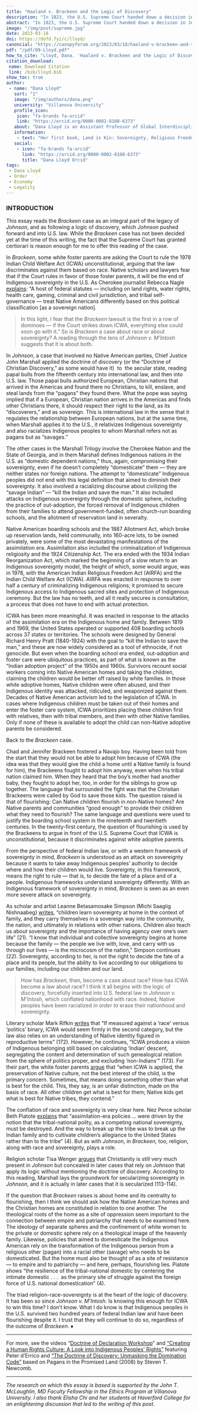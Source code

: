 ```yaml
---
title: "Haaland v. Brackeen and the Logic of Discovery"
description: "In 1823, the U.S. Supreme Court handed down a decision in Johnson v M’Intosh, the first of the Marshall trilogy, infamous for its attack on Indigenous sovereignty. Two hundred years later, it seems as if things are different — indeed, it seems as if things are better — for Indigenous peoples in the United States."
abstract: "In 1823, the U.S. Supreme Court handed down a decision in Johnson v M’Intosh, the first of the Marshall trilogy, infamous for its attack on Indigenous sovereignty. Two hundred years later, it seems as if things are different — indeed, it seems as if things are better — for Indigenous peoples in the United States. We have a Laguna Pueblo woman Secretary of the Interior, an investigation into the horrors of Native American boarding schools has resulted in a report for the first time in U.S. history, and the government has even acknowledged the genocide of Indigenous peoples (8). However, some argue that Haaland v. Brackeen, which the Supreme Court is getting ready to decide this term, is threatening to inflict the biggest blow to Indigenous sovereignty since Johnson. What are they worried about?"
image: "/img/post/supreme.jpg"
date: 2023-03-18
doi: https://dofd.fyi/c/lloyd/
canoncial: "https://canopyforum.org/2023/03/18/haaland-v-brackeen-and-the-logic-of-discovery/"
pdf: "/pdf/09-Lloyd.pdf"
how_to_cite: "Lloyd, Dana. 'Haaland v. Brackeen and the Logic of Discovery.' (2023)."
citation_download: 
 name: Download Citation
 link: /bib/lloyd.bib
show_toc: true
author: 
 - name: "Dana Lloyd"
   sort: "1"
   image: "/img/authors/dana.png"
   university: "Villanova University"
   profile_icon: 
    icon: "fa-brands fa-orcid"
    link: "https://orcid.org/0000-0002-8108-6373"
   about: "Dana Lloyd is an Assistant Professor of Global Interdisciplinary Studies at Villanova University."
   information: 
    - text: "Her first book, Land is Kin: Sovereignty, Religious Freedom, and Indigenous Sacred Sites, is forthcoming with University Press of Kansas this Fall."
   social:
    - icon: "fa-brands fa-orcid"
      link: "https://orcid.org/0000-0002-8108-6373"
      title: "Dana Lloyd Orcid"
tags: 
 - Dana Lloyd
 - Order
 - Economy
 - Legality
---
```


### INTRODUCTION

This essay reads the _Brackeen_ case as an integral part of the legacy of _Johnson_, and as following a logic of discovery, which _Johnson_ pushed forward and into U.S. law. While the _Brackeen_ case has not been decided yet at the time of this writing, the fact that the Supreme Court has granted certiorari is reason enough for me to offer this reading of the case.  

In _Brackeen_, some white foster parents are asking the Court to rule the 1978 Indian Child Welfare Act (ICWA) unconstitutional, arguing that the law discriminates against them based on race. Native scholars and lawyers fear that if the Court rules in favor of those foster parents, it will be the end of Indigenous sovereignty in the U.S. As Cherokee journalist Rebecca Nagle [e](https://www.theatlantic.com/ideas/archive/2022/11/scotus-native-american-sovereignty-brackeen-v-haaland/672038/)[xplains](https://www.theatlantic.com/ideas/archive/2022/11/scotus-native-american-sovereignty-brackeen-v-haaland/672038/): “A host of federal statutes — including on land rights, water rights, health care, gaming, criminal and civil jurisdiction, and tribal self-governance — treat Native Americans differently based on this political classification \[as a sovereign nation\].

> In this light, I fear that the _Brackeen_ lawsuit is the first in a row of dominoes — if the Court strikes down ICWA, everything else could soon go with it.” So is _Brackeen_ a case about race or about sovereignty? A reading through the lens of _Johnson v. M’Intosh_ suggests that it is about both.

In _Johnson_, a case that involved no Native American parties, Chief Justice John Marshall applied the doctrine of discovery (or the “Doctrine of Christian Discovery,” as some would have it)  to  the secular state, reading papal bulls from the fifteenth century into international law, and then into U.S. law. Those papal bulls authorized European, Christian nations that arrived in the Americas and found there no Christians, to kill, enslave, and steal lands from the “pagans” they found there. What the pope was saying implied that if a European, Christian nation arrives in the Americas and finds other Christians there, it should respect their right to the land, as its “discoverers,” and as sovereign. This is international law in the sense that it regulates the relationship between European nations, but at the same time, when Marshall applies it to the U.S., it relativizes Indigenous sovereignty and also racializes Indigenous peoples to whom Marshall refers not as pagans but as “savages.”

The other cases in the Marshall Trilogy involve the Cherokee Nation and the State of Georgia, and in them Marshall defines Indigenous nations in the U.S. as “domestic dependent nations,” thus, again, compromising their sovereignty, even if he doesn’t completely “domesticate” them — they are neither states nor foreign nations. The attempt to “domesticate” Indigenous peoples did not end with this legal definition that aimed to diminish their sovereignty. It also involved a racializing discourse about civilizing the “savage Indian” — “kill the Indian and save the man.” It also included attacks on Indigenous sovereignty through the domestic sphere, including the practice of out-adoption, the forced removal of Indigenous children from their families to attend government-funded, often church-run boarding schools, and the allotment of reservation land in severalty. 

Native American boarding schools and the 1887 Allotment Act, which broke up reservation lands, held communally, into 160-acre lots, to be owned privately, were some of the most devastating manifestations of the assimilation era. Assimilation also included the criminalization of Indigenous religiosity and the 1924 Citizenship Act. The era ended with the 1934 Indian Reorganization Act, which marked the beginning of a slow return to an Indigenous sovereignty model, the height of which, some would argue, was in 1978, with the American Indian Religious Freedom Act (AIRFA) and the Indian Child Welfare Act (ICWA). AIRFA was enacted in response to over half a century of criminalizing Indigenous religions; it promised to secure Indigenous access to Indigenous sacred sites and protection of Indigenous ceremony. But the law has no teeth, and all it really secures is consultation, a process that does not have to end with actual protection. 

ICWA has been more meaningful. It was enacted in response to the attacks of the assimilation era on the Indigenous home and family. Between 1819 and 1969, the United States operated or supported 408 boarding schools across 37 states or territories. The schools were designed by General Richard Henry Pratt (1840-1924) with the goal to “kill the Indian to save the man,” and these are now widely considered as a tool of ethnocide, if not genocide. But even when the boarding school era ended, out-adoption and foster care were ubiquitous practices, as part of what is known as the “Indian adoption project” of the 1950s and 1960s. Survivors recount social workers coming into Native American homes and taking the children, claiming the children would be better off raised by white families. In those white adoptive homes, Native children were often abused, and their Indigenous identity was attacked, ridiculed, and weaponized against them. Decades of Native American activism led to the legislation of ICWA. In cases where Indigenous children must be taken out of their homes and enter the foster care system, ICWA prioritizes placing these children first with relatives, then with tribal members, and then with other Native families. Only if none of these is available to adopt the child can non-Native adoptive parents be considered. 

Back to the _Brackeen_ case.  

Chad and Jennifer Brackeen fostered a Navajo boy. Having been told from the start that they would not be able to adopt him because of ICWA (the idea was that they would give the child a home until a Native family is found for him), the Brackeens fought to adopt him anyway, even when his tribal nation claimed him. When they heard that the boy’s mother had another baby, they fought to adopt her, too, in order for the siblings to grow up together. The language that surrounded the fight was that the Christian Brackeens were called by God to save those kids. The question raised is that of flourishing: Can Native children flourish in non-Native homes? Are Native parents and communities “good enough” to provide their children what they need to flourish? The same language and questions were used to justify the boarding school system in the nineteenth and twentieth centuries. In the twenty-first century, the question of flourishing is used by the Brackeens to argue in front of the U.S. Supreme Court that ICWA is unconstitutional, because it discriminates against white adoptive parents.

From the perspective of federal Indian law, or with a western framework of sovereignty in mind, _Brackeen_ is understood as an attack on sovereignty because it wants to take away Indigenous peoples’ authority to decide where and how their children would live. Sovereignty, in this framework, means the right to rule — that is, to decide the fate of a place and of a people. Indigenous frameworks understand sovereignty differently. With an Indigenous framework of sovereignty in mind, _Brackeen_ is seen as an even more severe attack on sovereignty. 

As scholar and artist Leanne Betasamosake Simpson (Michi Saagiig Nishnaabeg) [writes](https://www.amazon.com/Native-Studies-Keywords-Critical-Indigenous/dp/0816531501/ref=asc_df_0816531501/?tag=hyprod-20&linkCode=df0&hvadid=366430908470&hvpos=&hvnetw=g&hvrand=9431153057392581067&hvpone=&hvptwo=&hvqmt=&hvdev=c&hvdvcmdl=&hvlocint=&hvlocphy=9007284&hvtargid=pla-494712384937&psc=1&tag=&ref=&adgrpid=77768497818&hvpone=&hvptwo=&hvadid=366430908470&hvpos=&hvnetw=g&hvrand=9431153057392581067&hvqmt=&hvdev=c&hvdvcmdl=&hvlocint=&hvlocphy=9007284&hvtargid=pla-494712384937), “children learn sovereignty at home in the context of family, and they carry themselves in a sovereign way into the community, the nation, and ultimately in relations with other nations. Children also teach us about sovereignty and the importance of having agency over one’s own life” (21). “I know that individual and collective sovereignty begins at home because the family — the people we live with, love, and carry with us through our lives — is the microcosm of the nation,” Simpson continues (22). Sovereignty, according to her, is not the right to decide the fate of a place and its people, but the ability to live according to our obligations to our families, including our children and our land. 

> How has _Brackeen_, then, become a case about race? How has ICWA become a law about race? I think it all begins with the logic of discovery, forcefully inserted into U.S. federal law in _Johnson v. M’Intosh_, which conflated nationhood with race. Indeed, Native peoples have been racialized _in order to_ erase their nationhood and sovereignty. 

Literary scholar Mark Rifkin [writes](https://www.amazon.com/Critically-Sovereign-Indigenous-Sexuality-Feminist/dp/0822363658/ref=sr_1_1?crid=VGJYM0THQ3VL&keywords=critically+sovereign&qid=1678067728&sprefix=critically+sovereign%2Caps%2C151&sr=8-1) that “If measured against a ‘race’ versus ‘politics’ binary, ICWA would seem firmly in the second category, but the law also relies on an understanding of Native identity figured in reproductive terms” (172). However, he continues, “ICWA produces a vision of Indigenous belonging still based on calculating ‘Indian’ descent, segregating the content and determination of such genealogical relation from the sphere of politics proper, and excluding ‘non-Indians’” (173). For their part, the white foster parents [argue](https://www.theatlantic.com/family/archive/2019/02/indian-child-welfare-acts-uncertain-future/582628/) that “when ICWA is applied, the preservation of Native culture, not the best interest of the child, is the primary concern. Sometimes, that means doing something other than what is best for the child. This, they say, is an unfair distinction, made on the basis of race. All other children get what is best for them; Native kids get what is best for Native tribes, they contend.”

The conflation of race and sovereignty is very clear here. Nez Perce scholar Beth Piatote [explains](https://www.amazon.com/Domestic-Subjects-Citizenship-Literature-Modernity/dp/0300227078/ref=sr_1_1?crid=34YT95UZ64POF&keywords=piatote+domestic+subjects&qid=1678052308&sprefix=piatote+domestic+subjects%2Caps%2C85&sr=8-1) that “assimilation-era policies … were driven by the notion that the tribal-national polity, as a competing national sovereignty, must be destroyed. And the way to break up the tribe was to break up the Indian family and to cultivate children’s allegiance to the United States rather than to the tribe” (4). But as with _Johnson_, in _Brackeen,_ too, religion, along with race and sovereignty, plays a role.

Religion scholar Tisa Wenger [argues](https://www.amazon.com/Religion-Law-North-American-Religions/dp/1479891398/ref=sr_1_1?crid=1D454T80RPK14&keywords=religion+law+usa&qid=1678052002&sprefix=religion+law+usa%2Caps%2C122&sr=8-1) that Christianity is still very much present in _Johnson_ but concealed in later cases that rely on _Johnson_ that apply its logic without mentioning the doctrine of discovery. According to this reading, Marshall lays the groundwork for secularizing sovereignty in _Johnson_, and it is actually in later cases that it is secularized (113-114).

If the question that _Brackeen_ raises is about home and its centrality to flourishing, then I think we should ask how the Native American homes and the Christian homes are constituted in relation to one another. The theological roots of the home as a site of oppression seem important to the connection between empire and patriarchy that needs to be examined here. The ideology of separate spheres and the confinement of white women to the private or domestic sphere rely on a theological image of the heavenly family. Likewise, policies that aimed to domesticate the Indigenous American rely on the transformation of the Indigenous person from a religious other (pagan) into a racial other (savage) who needs to be domesticated. But the home must also be thought of as a site of resistance — to empire and to patriarchy — and here, perhaps, flourishing lies. Piatote shows “the resilience of the tribal-national domestic by centering the intimate domestic . . .  as the primary site of struggle against the foreign force of U.S. national domestication” (4).

The triad religion-race-sovereignty is at the heart of the logic of discovery. It has been so since _Johnson v. M’Intosh_. Is knowing this enough for ICWA to win this time? I don’t know. What I do know is that Indigenous peoples in the U.S. survived two hundred years of federal Indian law and have been flourishing despite it. I trust that they will continue to do so, regardless of the outcome of _Brackeen_. ♦ 

- - -

For more, see the videos “[Doctrine of Declaration Workshop](https://youtu.be/SVgw_rD1YBM)” and [“Creating a Human Rights Culture: A Look into Indigenous Peoples’ Rights”](https://youtu.be/Fp98gxAEV0Q) featuring Peter d’Errico and [“The Doctrine of Discovery: Unmasking the Domination Code”](https://vimeo.com/ondemand/dominationcode) based on Pagans in the Promised Land (2008) by Steven T. Newcomb.

- - -

_The research on which this essay is based is supported by the John T. McLaughlin, MD Faculty Fellowship in the Ethics Program at Villanova University. I also thank Elisha Chi and her students at Haverford College for an enlightening discussion that led to the writing of this post._
